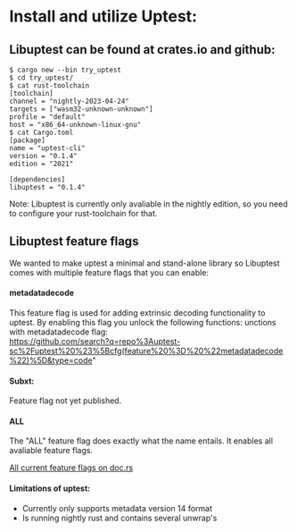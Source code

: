 # Install and utilize Uptest:  


## Libuptest can be found at crates.io and github:   
```shell 
$ cargo new --bin try_uptest  
$ cd try_uptest/
$ cat rust-toolchain
[toolchain]
channel = "nightly-2023-04-24"
targets = ["wasm32-unknown-unknown"]
profile = "default"
host = "x86_64-unknown-linux-gnu"
$ cat Cargo.toml  
[package]
name = "uptest-cli"
version = "0.1.4"
edition = "2021"

[dependencies]
libuptest = "0.1.4"
```

Note: Libuptest is currently only avaliable in the nightly edition, so you need to configure your rust-toolchain for that.  

## Libuptest feature flags  
We wanted to make uptest a minimal and stand-alone library so Libuptest comes with multiple feature flags that you can enable:

#### metadatadecode
This feature flag is used for adding extrinsic decoding functionality to uptest. By enabling this flag you unlock the following functions:
unctions with metadatadecode flag:  
https://github.com/search?q=repo%3Auptest-sc%2Fuptest%20%23%5Bcfg(feature%20%3D%20%22metadatadecode%22)%5D&type=code"

#### Subxt:  
Feature flag not yet published.   


#### ALL
The "ALL" feature flag does exactly what the name entails. It enables all avaliable feature flags.    



[All current feature flags on doc.rs](https://docs.rs/crate/libuptest/0.1.4/features)  


#### Limitations of uptest:  
*  Currently only supports metadata version 14 format  
*  Is running nightly rust and contains several unwrap's  


